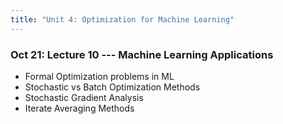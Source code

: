 ```yaml
---
title: "Unit 4: Optimization for Machine Learning" 
---
```



### Oct 21: Lecture 10 --- Machine Learning Applications

- Formal Optimization problems in ML
- Stochastic vs Batch Optimization Methods
- Stochastic Gradient Analysis
- Iterate Averaging Methods
